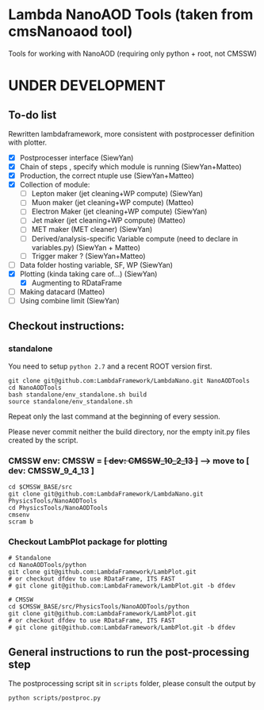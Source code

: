 # Lambda NanoAOD Tools (taken from cmsNanoaod tool)
Tools for working with NanoAOD (requiring only python + root, not CMSSW)

# UNDER DEVELOPMENT

## To-do list

  Rewritten lambdaframework, more consistent with postprocesser definition with plotter.

 - [x] Postprocesser interface (SiewYan)
 - [x] Chain of steps , specify which module is running (SiewYan+Matteo)
 - [x] Production, the correct ntuple use (SiewYan+Matteo)
 - [x] Collection of module:
    - [ ] Lepton maker (jet cleaning+WP compute) (SiewYan)
    - [ ] Muon maker (jet cleaning+WP compute) (Matteo)
    - [ ] Electron Maker (jet cleaning+WP compute) (SiewYan)
    - [ ] Jet maker (jet cleaning+WP compute) (Matteo)
    - [ ] MET maker (MET cleaner) (SiewYan)
    - [ ] Derived/analysis-specific Variable compute (need to declare in variables.py) (SiewYan + Matteo)
    - [ ] Trigger maker ? (SiewYan+Matteo)
 - [ ] Data folder hosting variable, SF, WP (SiewYan)
 - [x] Plotting (kinda taking care of...) (SiewYan)
    - [x] Augmenting to RDataFrame
 - [ ] Making datacard (Matteo)
 - [ ] Using combine limit (SiewYan)

## Checkout instructions: 
### standalone

You need to setup ```python 2.7``` and a recent ROOT version first.

    git clone git@github.com:LambdaFramework/LambdaNano.git NanoAODTools
    cd NanoAODTools
    bash standalone/env_standalone.sh build
    source standalone/env_standalone.sh

Repeat only the last command at the beginning of every session.

Please never commit neither the build directory, nor the empty init.py files created by the script.

### CMSSW env: CMSSW = ~~[ dev: CMSSW_10_2_13 ]~~ --> move to [ dev: CMSSW_9_4_13 ]

    cd $CMSSW_BASE/src
    git clone git@github.com:LambdaFramework/LambdaNano.git PhysicsTools/NanoAODTools
    cd PhysicsTools/NanoAODTools
    cmsenv
    scram b
    
### Checkout LambPlot package for plotting

    # Standalone
    cd NanoAODTools/python
    git clone git@github.com:LambdaFramework/LambPlot.git
    # or checkout dfdev to use RDataFrame, ITS FAST
    # git clone git@github.com:LambdaFramework/LambPlot.git -b dfdev
    
    # CMSSW
    cd $CMSSW_BASE/src/PhysicsTools/NanoAODTools/python
    git clone git@github.com:LambdaFramework/LambPlot.git
    # or checkout dfdev to use RDataFrame, ITS FAST
    # git clone git@github.com:LambdaFramework/LambPlot.git -b dfdev
    
## General instructions to run the post-processing step

The postprocessing script sit in ``scripts`` folder, please consult the output by

    python scripts/postproc.py
